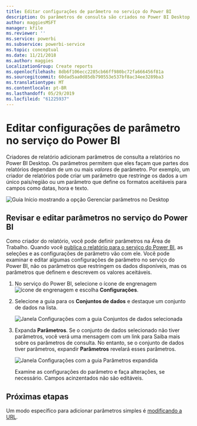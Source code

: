 ```yaml
---
title: Editar configurações de parâmetro no serviço do Power BI
description: Os parâmetros de consulta são criados no Power BI Desktop, mas podem ser examinados e atualizados no serviço do Power BI
author: maggiesMSFT
manager: kfile
ms.reviewer: ''
ms.service: powerbi
ms.subservice: powerbi-service
ms.topic: conceptual
ms.date: 11/21/2018
ms.author: maggies
LocalizationGroup: Create reports
ms.openlocfilehash: 8db6f106ecc2285cb66ff980bc72fa666456f81a
ms.sourcegitcommit: 60dad5aa0d85db790553e537bf8ac34ee3289ba3
ms.translationtype: MT
ms.contentlocale: pt-BR
ms.lasthandoff: 05/29/2019
ms.locfileid: "61225937"
---
```

# <a name="edit-parameter-settings-in-the-power-bi-service"></a>Editar configurações de parâmetro no serviço do Power BI
Criadores de relatório adicionam parâmetros de consulta a relatórios no Power BI Desktop. Os parâmetros permitem que eles façam que partes dos relatórios dependam de um ou mais *valores* de parâmetro. Por exemplo, um criador de relatórios pode criar um parâmetro que restringe os dados a um único país/região ou um parâmetro que define os formatos aceitáveis para campos como datas, hora e texto.

![Guia Início mostrando a opção Gerenciar parâmetros no Desktop](media/service-parameters/power-bi-manage-parameters.png)

## <a name="review-and-edit-parameters-in-power-bi-service"></a>Revisar e editar parâmetros no serviço do Power BI

Como criador do relatório, você pode definir parâmetros na Área de Trabalho. Quando você [publica o relatório para o serviço do Power BI](desktop-upload-desktop-files.md), as seleções e as configurações de parâmetro vão com ele. Você pode examinar e editar algumas configurações de parâmetro no serviço do Power BI, não os parâmetros que restringem os dados disponíveis, mas os parâmetros que definem e descrevem os valores aceitáveis.

1. No serviço do Power BI, selecione o ícone de engrenagem ![ícone de engrenagem](media/service-parameters/power-bi-cog.png) e escolha **Configurações**.

2. Selecione a guia para os **Conjuntos de dados** e destaque um conjunto de dados na lista. 
    
    ![Janela Configurações com a guia Conjuntos de dados selecionada](media/service-parameters/power-bi-select-dataset2.png)

3. Expanda **Parâmetros**.  Se o conjunto de dados selecionado não tiver parâmetros, você verá uma mensagem com um link para Saiba mais sobre os parâmetros de consulta. No entanto, se o conjunto de dados tiver parâmetros, expandir **Parâmetros** revelará esses parâmetros. 

    ![Janela Configurações com a guia Parâmetros expandida](media/service-parameters/power-bi-settings.png)

    Examine as configurações do parâmetro e faça alterações, se necessário. Campos acinzentados não são editáveis. 


## <a name="next-steps"></a>Próximas etapas
Um modo específico para adicionar parâmetros simples é [modificando a URL](service-url-filters.md).